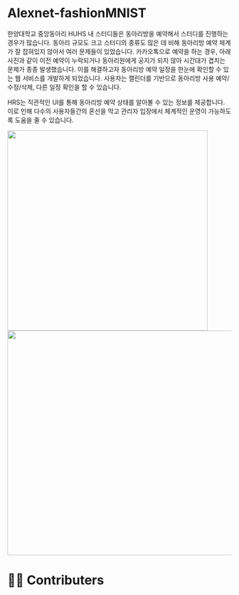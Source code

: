 # Alexnet-fashionMNIST

한양대학교 중앙동아리 HUHS 내 스터디들은 동아리방을 예약해서 스터디를 진행하는 경우가 많습니다. 동아리 규모도 크고 스터디의 종류도 많은 데 비해 동아리방 예약 체계가 잘 잡혀있지 않아서 여러 문제들이 있었습니다. 카카오톡으로 예약을 하는 경우, 아래 사진과 같이 이전 예약이 누락되거나 동아리원에게 공지가 되지 않아 시간대가 겹치는 문제가 종종 발생했습니다. 이를 해결하고자 동아리방 예약 일정을 한눈에 확인할 수 있는 웹 서비스를 개발하게 되었습니다. 사용자는 캘린더를 기반으로 동아리방 사용 예약/수정/삭제, 다른 일정 확인을 할 수 있습니다.

HRS는 직관적인 UI를 통해 동아리방 예약 상태를 알아볼 수 있는 정보를 제공합니다. 이로 인해 다수의 사용자들간의 혼선을 막고 관리자 입장에서 체계적인 운영이 가능하도록 도움을 줄 수 있습니다.

<img src="https://user-images.githubusercontent.com/60772480/175800655-4cd39786-37f3-4431-9c60-d23739078875.jpg" style="height: 450px" />
<img src="https://user-images.githubusercontent.com/60772480/175800678-eb544505-205e-42de-b84e-9ec8cd033ffc.jpg" style="width: 505px" />

<br />

# 👨‍💻 Contributers

<br />
